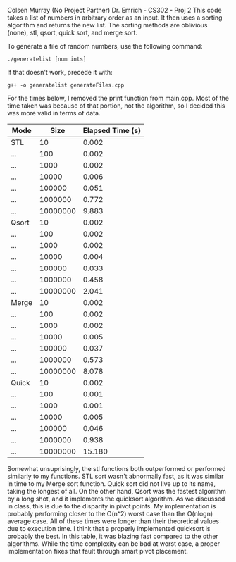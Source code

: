 Colsen Murray (No Project Partner)
Dr. Emrich - CS302 - Proj 2
This code takes a list of numbers in arbitrary order as an input. It then 
uses a sorting algorithm and returns the new list. The sorting methods are 
oblivious (none), stl, qsort, quick sort, and merge sort.

To generate a file of random numbers, use the following command:
    
    ./generatelist [num ints]

If that doesn't work, precede it with:
    
    g++ -o generatelist generateFiles.cpp


For the times below, I removed the print function from main.cpp. Most of the time taken was 
because of that portion, not the algorithm, so I decided this was more valid in terms of data.

| Mode    |  Size    | Elapsed Time (s)  |
|---------|----------|-------------------|
| STL     | 10       | 0.002             | 
| ...     | 100      | 0.002             | 
| ...     | 1000     | 0.002             | 
| ...     | 10000    | 0.006             | 
| ...     | 100000   | 0.051             | 
| ...     | 1000000  | 0.772             | 
| ...     | 10000000 | 9.883             | 
| Qsort   | 10       | 0.002             | 
| ...     | 100      | 0.002             | 
| ...     | 1000     | 0.002             | 
| ...     | 10000    | 0.004             | 
| ...     | 100000   | 0.033             | 
| ...     | 1000000  | 0.458             | 
| ...     | 10000000 | 2.041             | 
| Merge   | 10       | 0.002             | 
| ...     | 100      | 0.002             | 
| ...     | 1000     | 0.002             | 
| ...     | 10000    | 0.005             | 
| ...     | 100000   | 0.037             | 
| ...     | 1000000  | 0.573             | 
| ...     | 10000000 | 8.078             | 
| Quick   | 10       | 0.002             | 
| ...     | 100      | 0.001             | 
| ...     | 1000     | 0.001             | 
| ...     | 10000    | 0.005             |         
| ...     | 100000   | 0.046             | 
| ...     | 1000000  | 0.938             | 
| ...     | 10000000 | 15.180            | 


Somewhat unsuprisingly, the stl functions both outperformed or performed similarly to my functions. STL sort wasn't abnormally fast, as it was similar in time to my Merge sort function. Quick sort did not live up to its name, taking the longest of all. On the other hand, Qsort was the fastest algorithm by a long shot, and it implements the quicksort algorithm. As we discussed in class, this is due to the disparity in pivot points. My implementation is probably performing closer to the O(n^2) worst case than the O(nlogn) average case. All of these times were longer than their theoretical values due to execution time. I think that a properly implemented quicksort is probably the best. In this table, it was blazing fast compared to the other algorithms. While the time complexity can be bad at worst case, a proper implementation fixes that fault through smart pivot placement. 
